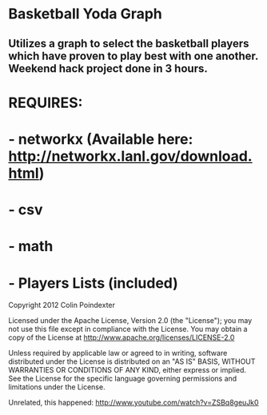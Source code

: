 Basketball Yoda Graph
=====================
## Utilizes a graph to select the basketball players which have proven to play best with one another. Weekend hack project done in 3 hours.
# REQUIRES: 
#   - networkx (Available here: http://networkx.lanl.gov/download.html)
#   - csv
#   - math
#   - Players Lists (included)

Copyright 2012 Colin Poindexter

Licensed under the Apache License, Version 2.0 (the "License");
you may not use this file except in compliance with the License.
You may obtain a copy of the License at
     http://www.apache.org/licenses/LICENSE-2.0

Unless required by applicable law or agreed to in writing, software
distributed under the License is distributed on an "AS IS" BASIS,
WITHOUT WARRANTIES OR CONDITIONS OF ANY KIND, either express or implied.
See the License for the specific language governing permissions and
limitations under the License.



Unrelated, this happened: http://www.youtube.com/watch?v=ZSBq8geuJk0